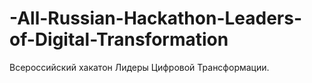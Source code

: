 # -All-Russian-Hackathon-Leaders-of-Digital-Transformation
 Всероссийский хакатон Лидеры Цифровой Трансформации.
